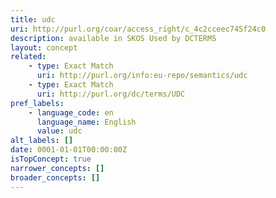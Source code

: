 ```yaml
---
title: udc
uri: http://purl.org/coar/access_right/c_4c2cceec745f24c0
description: available in SKOS Used by DCTERMS
layout: concept
related:
    - type: Exact Match
      uri: http://purl.org/info:eu-repo/semantics/udc
    - type: Exact Match
      uri: http://purl.org/dc/terms/UDC
pref_labels:
    - language_code: en
      language_name: English
      value: udc
alt_labels: []
date: 0001-01-01T00:00:00Z
isTopConcept: true
narrower_concepts: []
broader_concepts: []
---
```


